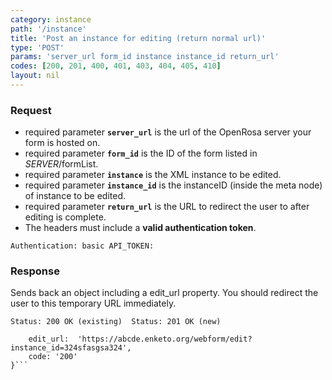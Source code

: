```yaml
---
category: instance
path: '/instance'
title: 'Post an instance for editing (return normal url)'
type: 'POST'
params: 'server_url form_id instance instance_id return_url'
codes: [200, 201, 400, 401, 403, 404, 405, 410]
layout: nil
---
```


### Request

* required parameter **`server_url`** is the url of the OpenRosa server your form is hosted on.
* required parameter **`form_id`** is the ID of the form listed in _SERVER_/formList.
* required parameter **`instance`** is the XML instance to be edited.
* required parameter **`instance_id`** is the instanceID (inside the meta node) of instance to be edited.
* required parameter **`return_url`** is the URL to redirect the user to after editing is complete.
* The headers must include a **valid authentication token**.

```Authentication: basic API_TOKEN:```

### Response

Sends back an object including a edit_url property. You should redirect the user to this temporary URL immediately.

```Status: 200 OK (existing)  Status: 201 OK (new)```
```{
    edit_url:  'https://abcde.enketo.org/webform/edit?instance_id=324sfasgsa324',
    code: '200'
}```
